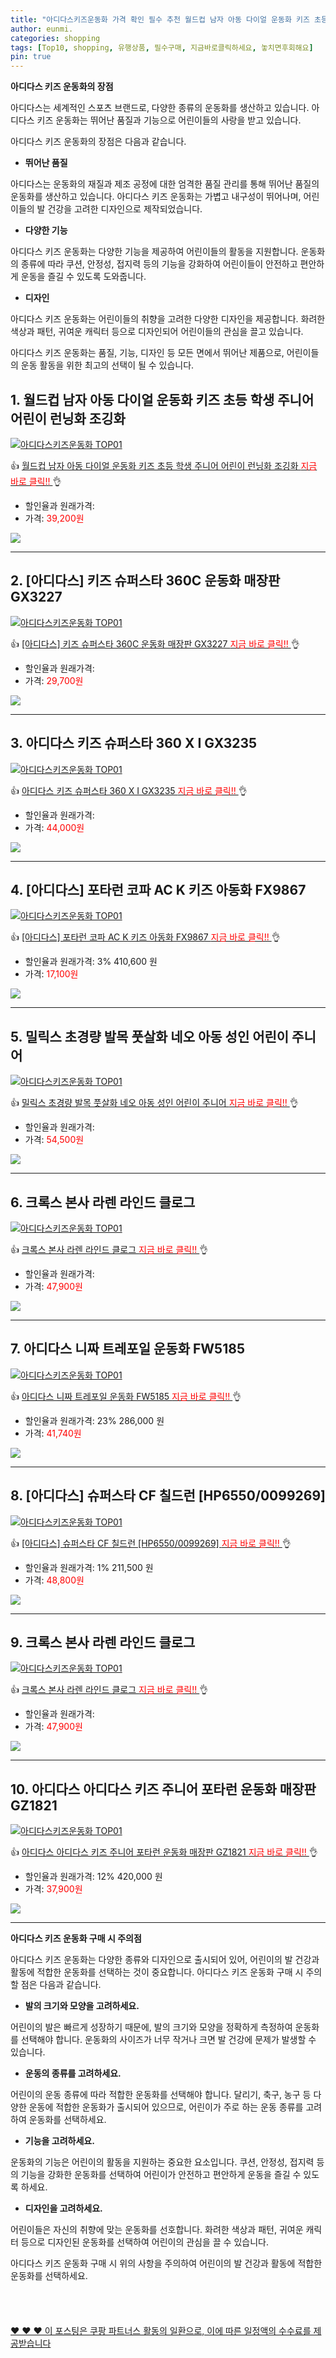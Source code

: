 ```yaml
---
title: "아디다스키즈운동화 가격 확인 필수 추천 월드컵 남자 아동 다이얼 운동화 키즈 초등 학생 주니어 어린이 런닝화 조깅화 비교 장점 구매가이드"
author: eunmi.
categories: shopping
tags: [Top10, shopping, 유행상품, 필수구매, 지금바로클릭하세요, 놓치면후회해요]
pin: true
---
```

**아디다스 키즈 운동화의 장점**

아디다스는 세계적인 스포츠 브랜드로, 다양한 종류의 운동화를 생산하고 있습니다. 아디다스 키즈 운동화는 뛰어난 품질과 기능으로 어린이들의 사랑을 받고 있습니다.

아디다스 키즈 운동화의 장점은 다음과 같습니다.

* **뛰어난 품질**

아디다스는 운동화의 재질과 제조 공정에 대한 엄격한 품질 관리를 통해 뛰어난 품질의 운동화를 생산하고 있습니다. 아디다스 키즈 운동화는 가볍고 내구성이 뛰어나며, 어린이들의 발 건강을 고려한 디자인으로 제작되었습니다.

* **다양한 기능**

아디다스 키즈 운동화는 다양한 기능을 제공하여 어린이들의 활동을 지원합니다. 운동화의 종류에 따라 쿠션, 안정성, 접지력 등의 기능을 강화하여 어린이들이 안전하고 편안하게 운동을 즐길 수 있도록 도와줍니다.

* **디자인**

아디다스 키즈 운동화는 어린이들의 취향을 고려한 다양한 디자인을 제공합니다. 화려한 색상과 패턴, 귀여운 캐릭터 등으로 디자인되어 어린이들의 관심을 끌고 있습니다.

아디다스 키즈 운동화는 품질, 기능, 디자인 등 모든 면에서 뛰어난 제품으로, 어린이들의 운동 활동을 위한 최고의 선택이 될 수 있습니다.

   

## 1. 월드컵 남자 아동 다이얼 운동화 키즈 초등 학생 주니어 어린이 런닝화 조깅화

[![아디다스키즈운동화 TOP01](https://thumbnail6.coupangcdn.com/thumbnails/remote/230x230ex/image/vendor_inventory/737f/429ce2f4a5c13bfec273b993926f622ecac27e6e3aa54eccdf85b609c778.jpeg)](https://link.coupang.com/re/AFFSDP?lptag=AF3617701&subid=GithubCoopas&pageKey=6459761535&traceid=V0-153&itemId=14054263965&vendorItemId=76492226897)


👍 [월드컵 남자 아동 다이얼 운동화 키즈 초등 학생 주니어 어린이 런닝화 조깅화 <font color=red> 지금 바로 클릭!! </font> ](https://link.coupang.com/re/AFFSDP?lptag=AF3617701&subid=GithubCoopas&pageKey=6459761535&traceid=V0-153&itemId=14054263965&vendorItemId=76492226897) 👌 


- 할인율과 원래가격: 
- 가격: <span style='color:red'>39,200원</span>

[![](/discount_price.png)](https://link.coupang.com/re/AFFSDP?lptag=AF3617701&subid=GithubCoopas&pageKey=6459761535&traceid=V0-153&itemId=14054263965&vendorItemId=76492226897)

---


   

## 2. [아디다스] 키즈 슈퍼스타 360C 운동화 매장판 GX3227

[![아디다스키즈운동화 TOP01](https://thumbnail6.coupangcdn.com/thumbnails/remote/230x230ex/image/vendor_inventory/defe/01801ffcca660b1960129ec4dbc22f54b588b493de250329bcaab9c9f445.jpg)](https://link.coupang.com/re/AFFSDP?lptag=AF3617701&subid=GithubCoopas&pageKey=7554156993&traceid=V0-153&itemId=19886860201&vendorItemId=87662319997)


👍 [[아디다스] 키즈 슈퍼스타 360C 운동화 매장판 GX3227 <font color=red> 지금 바로 클릭!! </font> ](https://link.coupang.com/re/AFFSDP?lptag=AF3617701&subid=GithubCoopas&pageKey=7554156993&traceid=V0-153&itemId=19886860201&vendorItemId=87662319997) 👌 


- 할인율과 원래가격: 
- 가격: <span style='color:red'>29,700원</span>

[![](/discount_price.png)](https://link.coupang.com/re/AFFSDP?lptag=AF3617701&subid=GithubCoopas&pageKey=7554156993&traceid=V0-153&itemId=19886860201&vendorItemId=87662319997)

---


   

## 3. 아디다스 키즈 슈퍼스타 360 X I GX3235

[![아디다스키즈운동화 TOP01](https://thumbnail8.coupangcdn.com/thumbnails/remote/230x230ex/image/vendor_inventory/2784/c0f836f6942742b37894b921f17f03bba44e9408cf2dea2cce690f0bdfdf.png)](https://link.coupang.com/re/AFFSDP?lptag=AF3617701&subid=GithubCoopas&pageKey=7379341110&traceid=V0-153&itemId=19306473407&vendorItemId=86420815727)


👍 [아디다스 키즈 슈퍼스타 360 X I GX3235 <font color=red> 지금 바로 클릭!! </font> ](https://link.coupang.com/re/AFFSDP?lptag=AF3617701&subid=GithubCoopas&pageKey=7379341110&traceid=V0-153&itemId=19306473407&vendorItemId=86420815727) 👌 


- 할인율과 원래가격: 
- 가격: <span style='color:red'>44,000원</span>

[![](/discount_price.png)](https://link.coupang.com/re/AFFSDP?lptag=AF3617701&subid=GithubCoopas&pageKey=7379341110&traceid=V0-153&itemId=19306473407&vendorItemId=86420815727)

---


   

## 4. [아디다스] 포타런 코파 AC K 키즈 아동화 FX9867

[![아디다스키즈운동화 TOP01](https://thumbnail9.coupangcdn.com/thumbnails/remote/230x230ex/image/vendor_inventory/6c0b/6e628a52c7e17533fe778f8da9e6e5c84ec6c116f65002c41c34fbd8507c.jpg)](https://link.coupang.com/re/AFFSDP?lptag=AF3617701&subid=GithubCoopas&pageKey=7575388854&traceid=V0-153&itemId=19986805472&vendorItemId=87141045665)


👍 [[아디다스] 포타런 코파 AC K 키즈 아동화 FX9867 <font color=red> 지금 바로 클릭!! </font> ](https://link.coupang.com/re/AFFSDP?lptag=AF3617701&subid=GithubCoopas&pageKey=7575388854&traceid=V0-153&itemId=19986805472&vendorItemId=87141045665) 👌 


- 할인율과 원래가격: 3%  410,600   원
- 가격: <span style='color:red'>17,100원</span>

[![](/discount_price.png)](https://link.coupang.com/re/AFFSDP?lptag=AF3617701&subid=GithubCoopas&pageKey=7575388854&traceid=V0-153&itemId=19986805472&vendorItemId=87141045665)

---


   

## 5. 밀릭스 초경량 발목 풋살화 네오 아동 성인 어린이 주니어

[![아디다스키즈운동화 TOP01](https://thumbnail10.coupangcdn.com/thumbnails/remote/230x230ex/image/vendor_inventory/334a/c7597ff59559bbb3f1c2d713f5674df93fc9bc4a8b249e84893a71728f47.jpg)](https://link.coupang.com/re/AFFSDP?lptag=AF3617701&subid=GithubCoopas&pageKey=7647994468&traceid=V0-153&itemId=20341573530&vendorItemId=87426328697)


👍 [밀릭스 초경량 발목 풋살화 네오 아동 성인 어린이 주니어 <font color=red> 지금 바로 클릭!! </font> ](https://link.coupang.com/re/AFFSDP?lptag=AF3617701&subid=GithubCoopas&pageKey=7647994468&traceid=V0-153&itemId=20341573530&vendorItemId=87426328697) 👌 


- 할인율과 원래가격: 
- 가격: <span style='color:red'>54,500원</span>

[![](/discount_price.png)](https://link.coupang.com/re/AFFSDP?lptag=AF3617701&subid=GithubCoopas&pageKey=7647994468&traceid=V0-153&itemId=20341573530&vendorItemId=87426328697)

---


   

## 6. 크록스 본사 라렌 라인드 클로그

[![아디다스키즈운동화 TOP01](https://thumbnail10.coupangcdn.com/thumbnails/remote/230x230ex/image/vendor_inventory/a440/28fe05e659df7e415f805799094eaad2f05681028d048cc05636bdd30cb5.jpg)](https://link.coupang.com/re/AFFSDP?lptag=AF3617701&subid=GithubCoopas&pageKey=7594506958&traceid=V0-153&itemId=20075856690&vendorItemId=87171552173)


👍 [크록스 본사 라렌 라인드 클로그 <font color=red> 지금 바로 클릭!! </font> ](https://link.coupang.com/re/AFFSDP?lptag=AF3617701&subid=GithubCoopas&pageKey=7594506958&traceid=V0-153&itemId=20075856690&vendorItemId=87171552173) 👌 


- 할인율과 원래가격: 
- 가격: <span style='color:red'>47,900원</span>

[![](/discount_price.png)](https://link.coupang.com/re/AFFSDP?lptag=AF3617701&subid=GithubCoopas&pageKey=7594506958&traceid=V0-153&itemId=20075856690&vendorItemId=87171552173)

---


   

## 7. 아디다스 니짜 트레포일 운동화 FW5185

[![아디다스키즈운동화 TOP01](https://thumbnail6.coupangcdn.com/thumbnails/remote/230x230ex/image/vendor_inventory/0af9/ac0e3f862e65fb0bd5f3b34ff4bc7ca313079199bab318527d47c5b08c82.jpg)](https://link.coupang.com/re/AFFSDP?lptag=AF3617701&subid=GithubCoopas&pageKey=7458722190&traceid=V0-153&itemId=19436028549&vendorItemId=86602577680)


👍 [아디다스 니짜 트레포일 운동화 FW5185 <font color=red> 지금 바로 클릭!! </font> ](https://link.coupang.com/re/AFFSDP?lptag=AF3617701&subid=GithubCoopas&pageKey=7458722190&traceid=V0-153&itemId=19436028549&vendorItemId=86602577680) 👌 


- 할인율과 원래가격: 23%  286,000   원
- 가격: <span style='color:red'>41,740원</span>

[![](/discount_price.png)](https://link.coupang.com/re/AFFSDP?lptag=AF3617701&subid=GithubCoopas&pageKey=7458722190&traceid=V0-153&itemId=19436028549&vendorItemId=86602577680)

---


   

## 8. [아디다스] 슈퍼스타 CF 칠드런 [HP6550/0099269]

[![아디다스키즈운동화 TOP01](https://thumbnail10.coupangcdn.com/thumbnails/remote/230x230ex/image/vendor_inventory/a00c/ba63894da8ff9ef827450facf30040277f0198ee7915019ea0f3a876bc40.jpg)](https://link.coupang.com/re/AFFSDP?lptag=AF3617701&subid=GithubCoopas&pageKey=7311263235&traceid=V0-153&itemId=18730665115&vendorItemId=85863219749)


👍 [[아디다스] 슈퍼스타 CF 칠드런 [HP6550/0099269] <font color=red> 지금 바로 클릭!! </font> ](https://link.coupang.com/re/AFFSDP?lptag=AF3617701&subid=GithubCoopas&pageKey=7311263235&traceid=V0-153&itemId=18730665115&vendorItemId=85863219749) 👌 


- 할인율과 원래가격: 1%  211,500   원
- 가격: <span style='color:red'>48,800원</span>

[![](/discount_price.png)](https://link.coupang.com/re/AFFSDP?lptag=AF3617701&subid=GithubCoopas&pageKey=7311263235&traceid=V0-153&itemId=18730665115&vendorItemId=85863219749)

---


   

## 9. 크록스 본사 라렌 라인드 클로그

[![아디다스키즈운동화 TOP01](https://thumbnail7.coupangcdn.com/thumbnails/remote/230x230ex/image/vendor_inventory/637b/095512386dde9aea35f70778ae66a7811de097b29817de3525013e75cb5a.jpg)](https://link.coupang.com/re/AFFSDP?lptag=AF3617701&subid=GithubCoopas&pageKey=7594506958&traceid=V0-153&itemId=20075856685&vendorItemId=87171552139)


👍 [크록스 본사 라렌 라인드 클로그 <font color=red> 지금 바로 클릭!! </font> ](https://link.coupang.com/re/AFFSDP?lptag=AF3617701&subid=GithubCoopas&pageKey=7594506958&traceid=V0-153&itemId=20075856685&vendorItemId=87171552139) 👌 


- 할인율과 원래가격: 
- 가격: <span style='color:red'>47,900원</span>

[![](/discount_price.png)](https://link.coupang.com/re/AFFSDP?lptag=AF3617701&subid=GithubCoopas&pageKey=7594506958&traceid=V0-153&itemId=20075856685&vendorItemId=87171552139)

---


   

## 10. 아디다스 아디다스 키즈 주니어 포타런 운동화 매장판 GZ1821

[![아디다스키즈운동화 TOP01](https://thumbnail8.coupangcdn.com/thumbnails/remote/230x230ex/image/vendor_inventory/3ef3/9a937e31ec179b04cd4dd6b2106ae5290e53069112dc10c745016224a7b0.jpg)](https://link.coupang.com/re/AFFSDP?lptag=AF3617701&subid=GithubCoopas&pageKey=7554156823&traceid=V0-153&itemId=19886859439&vendorItemId=86987220274)


👍 [아디다스 아디다스 키즈 주니어 포타런 운동화 매장판 GZ1821 <font color=red> 지금 바로 클릭!! </font> ](https://link.coupang.com/re/AFFSDP?lptag=AF3617701&subid=GithubCoopas&pageKey=7554156823&traceid=V0-153&itemId=19886859439&vendorItemId=86987220274) 👌 


- 할인율과 원래가격: 12%  420,000   원
- 가격: <span style='color:red'>37,900원</span>

[![](/discount_price.png)](https://link.coupang.com/re/AFFSDP?lptag=AF3617701&subid=GithubCoopas&pageKey=7554156823&traceid=V0-153&itemId=19886859439&vendorItemId=86987220274)

---
**아디다스 키즈 운동화 구매 시 주의점**

아디다스 키즈 운동화는 다양한 종류와 디자인으로 출시되어 있어, 어린이의 발 건강과 활동에 적합한 운동화를 선택하는 것이 중요합니다. 아디다스 키즈 운동화 구매 시 주의할 점은 다음과 같습니다.

* **발의 크기와 모양을 고려하세요.**

어린이의 발은 빠르게 성장하기 때문에, 발의 크기와 모양을 정확하게 측정하여 운동화를 선택해야 합니다. 운동화의 사이즈가 너무 작거나 크면 발 건강에 문제가 발생할 수 있습니다.

* **운동의 종류를 고려하세요.**

어린이의 운동 종류에 따라 적합한 운동화를 선택해야 합니다. 달리기, 축구, 농구 등 다양한 운동에 적합한 운동화가 출시되어 있으므로, 어린이가 주로 하는 운동 종류를 고려하여 운동화를 선택하세요.

* **기능을 고려하세요.**

운동화의 기능은 어린이의 활동을 지원하는 중요한 요소입니다. 쿠션, 안정성, 접지력 등의 기능을 강화한 운동화를 선택하여 어린이가 안전하고 편안하게 운동을 즐길 수 있도록 하세요.

* **디자인을 고려하세요.**

어린이들은 자신의 취향에 맞는 운동화를 선호합니다. 화려한 색상과 패턴, 귀여운 캐릭터 등으로 디자인된 운동화를 선택하여 어린이의 관심을 끌 수 있습니다.

아디다스 키즈 운동화 구매 시 위의 사항을 주의하여 어린이의 발 건강과 활동에 적합한 운동화를 선택하세요.<br><br><br><br><br> [ ❤ ❤ ❤ 이 포스팅은 쿠팡 파트너스 활동의 일환으로, 이에 따른 일정액의 수수료를 제공받습니다](https://link.coupang.com/a/bcEFyh)